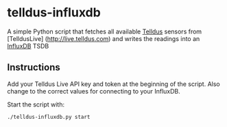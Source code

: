 # telldus-influxdb
A simple Python script that fetches all available [Telldus](http://telldus.com) sensors from [TelldusLive] (http://live.telldus.com) and writes the readings into an [InfluxDB](https://www.influxdata.com/) TSDB

## Instructions
Add your Telldus Live API key and token at the beginning of the script. Also change to the correct values for connecting to your InfluxDB.

Start the script with:
```sh
./telldus-influxdb.py start
```
